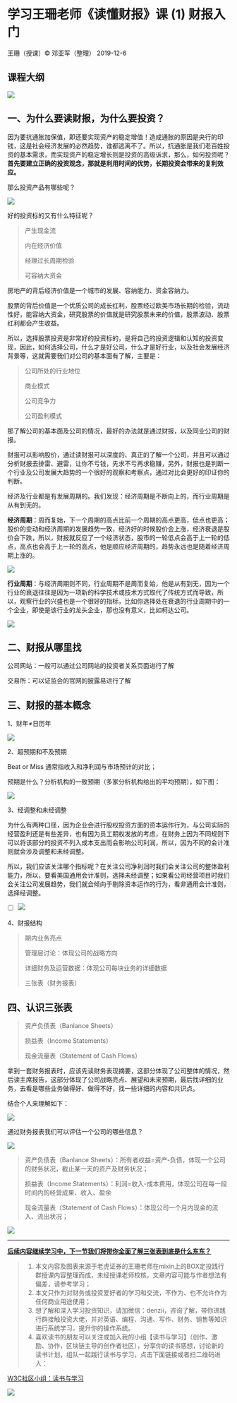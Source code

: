 # 学习王珊老师《读懂财报》课 (1) 财报入门

王珊（授课）&copy; 邓亚军（整理） 2019-12-6

## 课程大纲

![](pic/3-1.png)

## 一、为什么要读财报，为什么要投资？

因为要抗通胀加保值，即还要实现资产的稳定增值！造成通胀的原因是央行的印钱，这是社会经济发展的必然趋势，谁都逃离不了。所以，抗通胀是我们老百姓投资的基本需求，而实现资产的稳定增长则是投资的高级诉求，那么，如何投资呢？**首先要建立正确的投资观念，那就是利用时间的优势，长期投资会带来的复利效应。**

那么投资产品有哪些呢？

![](pic/3-4.png)

好的投资标的又有什么特征呢？

> 产生现金流
>
> 内在经济价值
>
> 经理过长周期检验
>
> 可容纳大资金

房地产的背后经济价值是一个城市的发展、容纳能力、资金容纳力。

股票的背后价值是一个优质公司的成长红利，股票经过欧美市场长期的检验，流动性好，能容纳大资金，研究股票的价值就是研究股票未来的价值，股票波动、股票红利都会产生收益。

所以，选择股票投资是非常好的投资标的，是将自己的投资逻辑和认知的投资变现，因此，如何选择公司，什么才是好公司，什么才是好行业，以及社会发展经济背景等，这就需要我们对公司的基本面有了解，主要是：

> 公司所处的行业地位
>
> 商业模式
>
> 公司竞争力
>
> 公司盈利模式

那了解公司的基本面及公司的情况，最好的办法就是通过财报，以及同业公司的财报。

财报可以影响股价，通过读财报可以深度的、真正的了解一个公司，并且可以通过分析财报去排雷、避雷，让你不亏钱，先求不亏再求稳赚，另外，财报也是判断一个行业及公司发展大趋势的一个很好的观察和考察点，通过对比会更好的印证你的判断。

经济及行业都是有发展周期的。我们发现：经济周期是不断向上的，而行业周期是从有到无的。

**经济周期**：周而复始，下一个周期的高点比前一个周期的高点更高，低点也更高；股价的变动和经济周期的发展趋势一致，经济好的时候股价会上涨，经济衰退是股价会下跌，所以，财报就反应了一个经济状态，股市的一轮低点会高于上一轮的低点，高点也会高于上一轮的高点，他是顺应经济周期的，趋势永远也是随着经济周期上涨的。

![](pic/3-2.png)

**行业周期**：与经济周期则不同，行业周期不是周而复始，他是从有到无，因为一个行业的衰退往往是因为一项新的科学技术或技术方式取代了传统方式而导致，所以，观察行业的兴盛也是一个很好的指标，比如你选择处在衰退的行业周期中的一个企业，即使是该行业的龙头企业，那也没有意义，比如柯达公司。

![](pic/3-3.png)

## 二、财报从哪里找

公司网站：一般可以通过公司网站的投资者关系页面进行了解

交易所：可以证监会的官网的披露易进行了解

## 三、财报的基本概念

1、财年≠日历年

![](pic/3-5.png)

2、超预期和不及预期

Beat or Miss 通常指收入和净利润与市场预计的对比；

预期是什么？分析机构的一致预期（多家分析机构给出的平均预期），如下图：

![](pic/3-7.png)

3、经调整和未经调整

为什么有两种口径，因为企业会进行股权投资方面的资本运作行为，与公司实际的经营盈利还是有些差异，也有因为员工期权发放的考虑，在财务上因为不同规则下可以将该部分的投资不列入成本支出而会影响公司利润，所以，因为不同的会计准则就会涉及调整和未经调整。

所以，我们应该关注哪个指标呢？在关注公司净利润时我们会关注公司的整体盈利能力，所以，要看美国通用会计准则，选择未经调整；如果看公司经营项目时我们会关注公司发展趋势，我们就会倾向于剔除资本运作的行为，看非通用会计准则，选择经调整。

- [ ] ![](pic/3-6.png)

4、财报结构

> 期内业务亮点
>
> 管理层讨论：体现公司的战略方向
>
> 详细财务及运营数据：体现公司每块业务的详细数据
>
> 三张表（财务报表）

## 四、认识三张表

> 资产负债表（Banlance Sheets）
>
> 损益表（Income Statements）
>
> 现金流量表（Statement of Cash Flows）

拿到一套财务报表时，应该先读财务表现摘要，这部分体现了公司整体的情况，然后读主席报告，这部分体现了公司战略亮点、展望和未来预期，最后找详细的业务，去看是哪些业务做得好、做得不好，找一些详细的内容和共识点。

结合个人来理解如下：

![](pic/3-8.png)

通过财务报表我们可以评估一个公司的哪些信息？

![](pic/3-9.png)

> 资产负债表（Banlance Sheets）：所有者权益=资产-负债，体现一个公司的财务状况，截止某一天的资产及财务状况；
>
> 损益表（Income Statements）：利润=收入-成本费用，体现公司在每一段时间内的经营成果、收入、盈余
>
> 现金流量表（Statement of Cash Flows）：体现公司一个月内现金的流入、流出状况；

![](pic/3-10.png)

------

<u>**后续内容继续学习中，下一节我们将带你全面了解三张表到底是什么东东？**</u>

> 1. 本文内容及图表来源于老虎证券的王珊老师在mixin上的BOX定投践行群授课内容整理而成，未经授课老师校核，文章内容可能与作者想法有偏差，请参考学习；
> 2. 本文只作为对财务或投资爱好者的学习和交流，不作为、也不允许作为任何商业用途使用；
> 3. 想了解和深入学习投资知识，请加微信：denzii，咨询了解，带你进践行群接触投资大佬，并对英语、编程、沟通、写作、财务、销售等知识进行系统学习，提升你的操作系统。
> 4. 喜欢读书的朋友可以关注或加入我的小组【读书与学习】（创作、激励、协作，区块链主导的创作者社区），分享你的读书感想，讨论新的读书计划，组队一起践行读书与学习，点击下面链接或者扫二维码进入：

[W3C社区小组：读书与学习](https://w3c.group/g/1124622/join?ref=2307e1c2)

![](pic/0read.jpg)



